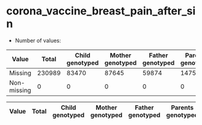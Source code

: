 # corona_vaccine_breast_pain_after_sin
- Number of values:

| Value | Total | Child genotyped | Mother genotyped | Father genotyped | Parents genotyped |
| ----- | ----- | --------------- | ---------------- | ---------------- |---------------- |
| Missing | 230989 | 83470 | 87645 | 59874 | 147519 |
| Non-missing | 0 | 0 | 0 | 0 | 0 |

| Value | Total | Child genotyped | Mother genotyped | Father genotyped | Parents genotyped |
| ----- | ----- | --------------- | ---------------- | ---------------- |---------------- |




